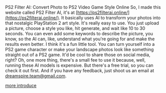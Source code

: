 PS2 Filter AI: Convert Photo to PS2 Video Game Style Online
So, I made this website called PS2 Filter AI, it's at [https://ps2filterai.online/](https://ps2filterai.online/). It basically uses AI to transform your photos into that nostalgic PlayStation 2 art style.
It's really easy to use. You just upload a picture, choose a style you like, hit generate, and wait like 10 to 30 seconds. You can even add some keywords to describe the picture, you know, so the AI can, like, understand what you're going for and make the results even better.
I think it's a fun little tool. You can turn yourself into a PS2 game character or make your landscape photos look like something straight out of a PS2 game. It'd be cool to share those on social media, right?
Oh, one more thing, there's a small fee to use it because, well, running these AI models is expensive. But there's a free trial, so you can check it out first. And if you have any feedback, just shoot us an email at dreamspire.team@gmail.com.

[more introduce](https://felo.ai/search/koWcALB9U73PXcaoyo6iuD)